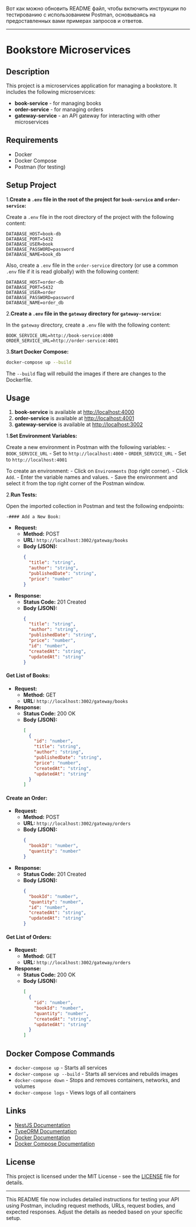 Вот как можно обновить README файл, чтобы включить инструкции по тестированию с использованием Postman, основываясь на предоставленных вами примерах запросов и ответов.

---

# Bookstore Microservices

## Description

This project is a microservices application for managing a bookstore. It includes the following microservices:
- **book-service** - for managing books
- **order-service** - for managing orders
- **gateway-service** - an API gateway for interacting with other microservices

## Requirements

- Docker
- Docker Compose
- Postman (for testing)

## Setup Project


1.**Create a `.env` file in the root of the project for `book-service` and `order-service`:**

   Create a `.env` file in the root directory of the project with the following content:

   ```env
   DATABASE_HOST=book-db
   DATABASE_PORT=5432
   DATABASE_USER=book
   DATABASE_PASSWORD=password
   DATABASE_NAME=book_db
   ```

   Also, create a `.env` file in the `order-service` directory (or use a common `.env` file if it is read globally) with the following content:

   ```env
   DATABASE_HOST=order-db
   DATABASE_PORT=5432
   DATABASE_USER=order
   DATABASE_PASSWORD=password
   DATABASE_NAME=order_db
   ```

2.**Create a `.env` file in the `gateway` directory for `gateway-service`:**

   In the `gateway` directory, create a `.env` file with the following content:

   ```env
   BOOK_SERVICE_URL=http://book-service:4000
   ORDER_SERVICE_URL=http://order-service:4001
   ```

3.**Start Docker Compose:**

   ```bash
   docker-compose up --build
   ```

   The `--build` flag will rebuild the images if there are changes to the Dockerfile.

## Usage

1. **book-service** is available at [http://localhost:4000](http://localhost:4000)
2. **order-service** is available at [http://localhost:4001](http://localhost:4001)
3. **gateway-service** is available at [http://localhost:3002](http://localhost:3002)


1.**Set Environment Variables:**

   Create a new environment in Postman with the following variables:
    - `BOOK_SERVICE_URL` - Set to `http://localhost:4000`
    - `ORDER_SERVICE_URL` - Set to `http://localhost:4001`

   To create an environment:
    - Click on `Environments` (top right corner).
    - Click `Add`.
    - Enter the variable names and values.
    - Save the environment and select it from the top right corner of the Postman window.

2.**Run Tests:**

   Open the imported collection in Postman and test the following endpoints:

    -#### Add a New Book:
- **Request:**
    - **Method:** POST
    - **URL:** `http://localhost:3002/gateway/books`
    - **Body (JSON):**
      ```json
      {
        "title": "string",
        "author": "string",
        "publishedDate": "string",
        "price": "number"
      }
      ```
- **Response:**
    - **Status Code:** 201 Created
    - **Body (JSON):**
      ```json
      {
        "title": "string",
        "author": "string",
        "publishedDate": "string",
        "price": "number",
        "id": "number",
        "createdAt": "string",
        "updatedAt": "string"
      }
      ```

#### Get List of Books:
- **Request:**
    - **Method:** GET
    - **URL:** `http://localhost:3002/gateway/books`
- **Response:**
    - **Status Code:** 200 OK
    - **Body (JSON):**
      ```json
      [
        {
          "id": "number",
          "title": "string",
          "author": "string",
          "publishedDate": "string",
          "price": "number",
          "createdAt": "string",
          "updatedAt": "string"
        }
      ]
      ```

#### Create an Order:
- **Request:**
    - **Method:** POST
    - **URL:** `http://localhost:3002/gateway/orders`
    - **Body (JSON):**
      ```json
      {
        "bookId": "number",
        "quantity": "number"
      }
      ```
- **Response:**
    - **Status Code:** 201 Created
    - **Body (JSON):**
      ```json
      {
        "bookId": "number",
        "quantity": "number",
        "id": "number",
        "createdAt": "string",
        "updatedAt": "string"
      }
      ```

#### Get List of Orders:
- **Request:**
    - **Method:** GET
    - **URL:** `http://localhost:3002/gateway/orders`
- **Response:**
    - **Status Code:** 200 OK
    - **Body (JSON):**
      ```json
      [
        {
          "id": "number",
          "bookId": "number",
          "quantity": "number",
          "createdAt": "string",
          "updatedAt": "string"
        }
      ]
      ```
## Docker Compose Commands

- `docker-compose up` - Starts all services
- `docker-compose up --build` - Starts all services and rebuilds images
- `docker-compose down` - Stops and removes containers, networks, and volumes
- `docker-compose logs` - Views logs of all containers

## Links

- [NestJS Documentation](https://docs.nestjs.com/)
- [TypeORM Documentation](https://typeorm.io/)
- [Docker Documentation](https://docs.docker.com/)
- [Docker Compose Documentation](https://docs.docker.com/compose/)

## License

This project is licensed under the MIT License - see the [LICENSE](LICENSE) file for details.

---

This README file now includes detailed instructions for testing your API using Postman, including request methods, URLs, request bodies, and expected responses. Adjust the details as needed based on your specific setup.
